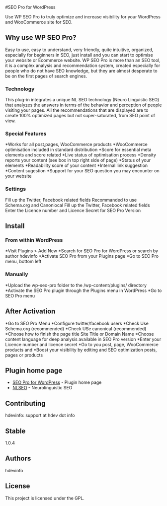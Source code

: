 #SEO Pro for WordPress

Use WP SEO Pro to truly optimize and increase visibility for your WordPress and WooCommerce site for SEO.

## Why use WP SEO Pro?

Easy to use, easy to understand, very friendly, quite intuitive, organized, especially for beginners in SEO, just install and you can start to optimise your website or Ecommerce website.
WP SEO Pro is more than an SEO tool, it is a complex analysis and recommendation system, created especially for people who do not have SEO knowledge, but they are almost desperate to be on the first pages of search engines.

### Technology

This plug-in integrates a unique NL SEO technology (Neuro Linguistic SEO) that analyzes the answers in terms of the behavior and perception of people visiting your pages. All the recommendations that are displayed are to create 100% optimized pages but not super-saturated, from SEO point of view.

### Special Features

*Works for all post,pages, WooCommerce products
*WooCommerce optimisation included in standard distribution
*Score for essential meta elements and score related
*Live status of optimisation process
*Density reports your content (see box in top right side of page)
*Status of your elements
*Readability score of your content
*Internal link suggestion
*Content sugestion
*Support for your SEO question you may encounter on your website

### Settings

Fill up the Twitter, Facebook related fields
Recommanded to use Schema.org and Canoniocal
Fill up the Twitter, Facebook related fields
Enter the Licence number and Licence Secret for SEO Pro Version

## Install

### From within WordPress

*Visit Plugins > Add New
*Search for SEO Pro for WordPress or search by author hdevinfo
*Activate SEO Pro from your Plugins page
*Go to SEO Pro menu, bottom left

### Manually

*Upload the wp-seo-pro folder to the /wp-content/plugins/ directory
*Activate the SEO Pro plugin through the Plugins menu in WordPress
*Go to SEO Pro menu


## After Activation

*Go to SEO Pro Menu
*Configure twitter/facebook users
*Check Use Schema.org (recommended)
*Check USe canonical (recommended)
*Choose how to finish the page title Site Title or Domain Name
*Choose content language for deep analysis available in SEO Pro version
*Enter your Licence number and licence secret
*Go to you post, page, WooCommerce products and
*Boost your visibility by editing and SEO optimization posts, pages or products

## Plugin home page

* [SEO Pro for WordPress](http://wpseopro.hdev.info/) - Plugin home page
* [NLSEO](http://neurolinguisticseo.webmto.com/) - Neurolinguistic SEO

## Contributing

hdevinfo: support at hdev dot info

## Stable 

1.0.4

## Authors

hdevinfo

## License

This project is licensed under the GPL.

